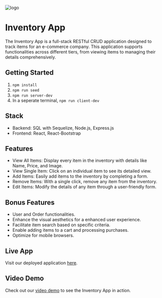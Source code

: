 ![logo](https://user-images.githubusercontent.com/44912347/202296600-c5f247d6-9616-49db-88f0-38433429d781.jpg)

# Inventory App
The Inventory App is a full-stack RESTful CRUD application designed to track items for an e-commerce company. This application supports functionalities across different tiers, from viewing items to managing their details comprehensively.

## Getting Started

1. `npm install`
2. `npm run seed`
3. `npm run server-dev`
4. In a seperate terminal, `npm run client-dev`

## Stack
- Backend: SQL with Sequelize, Node.js, Express.js
- Frontend: React, React-Bootstrap

## Features
- View All Items: Display every item in the inventory with details like Name, Price, and Image.
- View Single Item: Click on an individual item to see its detailed view.
- Add Items: Easily add items to the inventory by completing a form.
- Remove Items: With a single click, remove any item from the inventory.
- Edit Items: Modify the details of any item through a user-friendly form.

## Bonus Features
- User and Order functionalities.
- Enhance the visual aesthetics for a enhanced user experience.
- Facilitate item search based on specific criteria.
- Enable adding items to a cart and processing purchases.
- Optimize for mobile browsers.

## Live App

Visit our deployed application [here](https://logiclegend-inventory-app.onrender.com/).

## Video Demo

Check out our [video demo](https://youtu.be/bwIvjA0UaVg) to see the Inventory App in action.
